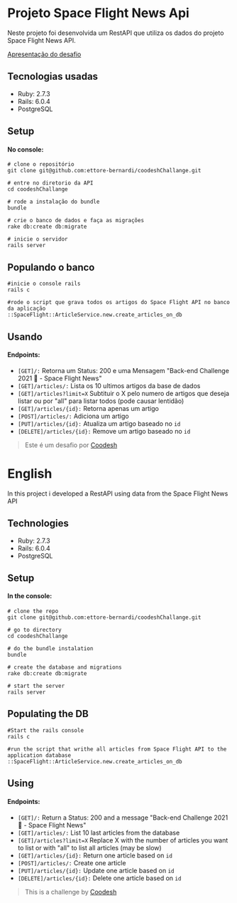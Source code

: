 # Projeto Space Flight News Api
Neste projeto foi desenvolvida um RestAPI que utiliza os dados do projeto Space Flight News API.

[Apresentação do desafio](https://www.loom.com/share/69e39728dd9445c6bfad6e807e4c51b9)

## Tecnologias usadas

* Ruby: 2.7.3
* Rails: 6.0.4
* PostgreSQL

## Setup
#### No console:
```console
# clone o repositório
git clone git@github.com:ettore-bernardi/coodeshChallange.git

# entre no diretorio da API
cd coodeshChallange

# rode a instalação do bundle
bundle

# crie o banco de dados e faça as migrações
rake db:create db:migrate

# inicie o servidor
rails server
```
## Populando o banco
```
#inicie o console rails
rails c

#rode o script que grava todos os artigos do Space Flight API no banco da aplicação
::SpaceFlight::ArticleService.new.create_articles_on_db
```

## Usando
#### Endpoints:
- `[GET]/:` Retorna um Status: 200 e uma Mensagem "Back-end Challenge 2021 🏅 - Space Flight News"
- `[GET]/articles/:` Lista os 10 ultimos artigos da base de dados
- `[GET]/articles?limit=X` Subtituir o X pelo numero de artigos que deseja listar ou por "all" para listar todos (pode causar lentidão)
- `[GET]/articles/{id}:` Retorna apenas um artigo
- `[POST]/articles/:` Adiciona um artigo
- `[PUT]/articles/{id}:` Atualiza um artigo baseado no `id`
- `[DELETE]/articles/{id}:` Remove um artigo baseado no `id`

>  Este é um desafio por [Coodesh](https://coodesh.com/)

# English
In this project i developed a RestAPI using data from the Space Flight News API

## Technologies

* Ruby: 2.7.3
* Rails: 6.0.4
* PostgreSQL

## Setup
#### In the console:
```console
# clone the repo
git clone git@github.com:ettore-bernardi/coodeshChallange.git

# go to directory
cd coodeshChallange

# do the bundle instalation
bundle

# create the database and migrations
rake db:create db:migrate

# start the server
rails server
```
## Populating the DB
```
#Start the rails console
rails c

#run the script that writhe all articles from Space Flight API to the application database 
::SpaceFlight::ArticleService.new.create_articles_on_db
```

## Using
#### Endpoints:
- `[GET]/:` Return a Status: 200 and a message "Back-end Challenge 2021 🏅 - Space Flight News"
- `[GET]/articles/:` List 10 last articles from the database
- `[GET]/articles?limit=X` Replace X with the number of articles you want to list or with "all" to list all articles (may be slow)
- `[GET]/articles/{id}:` Return one article based on `id`
- `[POST]/articles/:` Create one article
- `[PUT]/articles/{id}:` Update one article based on `id`
- `[DELETE]/articles/{id}:` Delete one article based on `id`

>  This is a challenge by [Coodesh](https://coodesh.com/)
